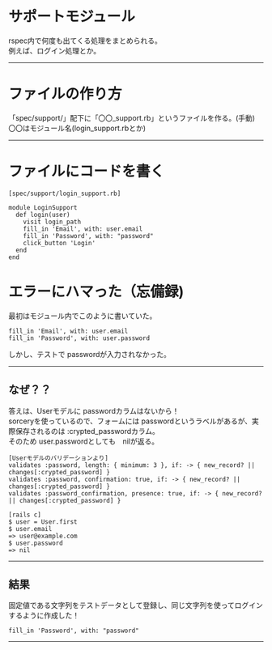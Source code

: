 # サポートモジュール
rspec内で何度も出てくる処理をまとめられる。    
例えば、ログイン処理とか。    
***

# ファイルの作り方
「spec/support/」配下に「〇〇_support.rb」というファイルを作る。(手動)    
〇〇はモジュール名(login_support.rbとか)
***

# ファイルにコードを書く
~~~
[spec/support/login_support.rb]

module LoginSupport
  def login(user)
    visit login_path
    fill_in 'Email', with: user.email
    fill_in 'Password', with: "password"
    click_button 'Login'
  end
end
~~~

# エラーにハマった（忘備録)
最初はモジュール内でこのように書いていた。
~~~|
fill_in 'Email', with: user.email
fill_in 'Password', with: user.password
~~~
しかし、テストで passwordが入力されなかった。
***

## なぜ？？
答えは、Userモデルに passwordカラムはないから！    
sorceryを使っているので、フォームには passwordというラベルがあるが、実際保存されるのは :crypted_passwordカラム。    
そのため user.passwordとしても　nilが返る。
~~~
[Userモデルのバリデーションより]
validates :password, length: { minimum: 3 }, if: -> { new_record? || changes[:crypted_password] }
validates :password, confirmation: true, if: -> { new_record? || changes[:crypted_password] }
validates :password_confirmation, presence: true, if: -> { new_record? || changes[:crypted_password] }
~~~
~~~
[rails c]
$ user = User.first
$ user.email
=> user@example.com
$ user.password
=> nil
~~~
***

## 結果
固定値である文字列をテストデータとして登録し、同じ文字列を使ってログインするように作成した！
~~~
fill_in 'Password', with: "password"
~~~
***
